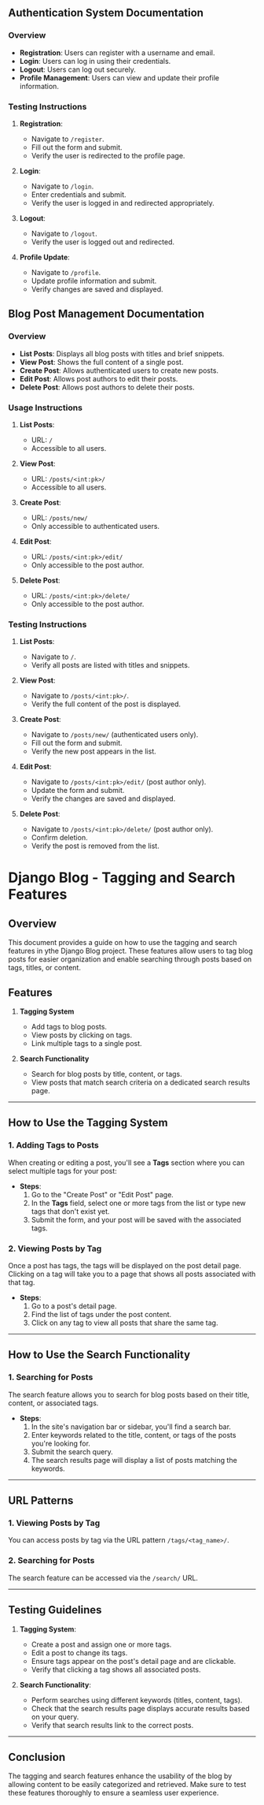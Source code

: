 ## Authentication System Documentation

### Overview

- **Registration**: Users can register with a username and email.
- **Login**: Users can log in using their credentials.
- **Logout**: Users can log out securely.
- **Profile Management**: Users can view and update their profile information.

### Testing Instructions

1. **Registration**:
   - Navigate to `/register`.
   - Fill out the form and submit.
   - Verify the user is redirected to the profile page.

2. **Login**:
   - Navigate to `/login`.
   - Enter credentials and submit.
   - Verify the user is logged in and redirected appropriately.

3. **Logout**:
   - Navigate to `/logout`.
   - Verify the user is logged out and redirected.

4. **Profile Update**:
   - Navigate to `/profile`.
   - Update profile information and submit.
   - Verify changes are saved and displayed.

## Blog Post Management Documentation

### Overview

- **List Posts**: Displays all blog posts with titles and brief snippets.
- **View Post**: Shows the full content of a single post.
- **Create Post**: Allows authenticated users to create new posts.
- **Edit Post**: Allows post authors to edit their posts.
- **Delete Post**: Allows post authors to delete their posts.

### Usage Instructions

1. **List Posts**:
   - URL: `/`
   - Accessible to all users.

2. **View Post**:
   - URL: `/posts/<int:pk>/`
   - Accessible to all users.

3. **Create Post**:
   - URL: `/posts/new/`
   - Only accessible to authenticated users.

4. **Edit Post**:
   - URL: `/posts/<int:pk>/edit/`
   - Only accessible to the post author.

5. **Delete Post**:
   - URL: `/posts/<int:pk>/delete/`
   - Only accessible to the post author.

### Testing Instructions

1. **List Posts**:
   - Navigate to `/`.
   - Verify all posts are listed with titles and snippets.

2. **View Post**:
   - Navigate to `/posts/<int:pk>/`.
   - Verify the full content of the post is displayed.

3. **Create Post**:
   - Navigate to `/posts/new/` (authenticated users only).
   - Fill out the form and submit.
   - Verify the new post appears in the list.

4. **Edit Post**:
   - Navigate to `/posts/<int:pk>/edit/` (post author only).
   - Update the form and submit.
   - Verify the changes are saved and displayed.

5. **Delete Post**:
   - Navigate to `/posts/<int:pk>/delete/` (post author only).
   - Confirm deletion.
   - Verify the post is removed from the list.

# Django Blog - Tagging and Search Features

## Overview

This document provides a guide on how to use the tagging and search features in ythe Django Blog project. These features allow users to tag blog posts for easier organization and enable searching through posts based on tags, titles, or content.

## Features

1. **Tagging System**
   - Add tags to blog posts.
   - View posts by clicking on tags.
   - Link multiple tags to a single post.
   
2. **Search Functionality**
   - Search for blog posts by title, content, or tags.
   - View posts that match search criteria on a dedicated search results page.

---

## How to Use the Tagging System

### 1. Adding Tags to Posts
When creating or editing a post, you'll see a **Tags** section where you can select multiple tags for your post:

- **Steps**:
  1. Go to the "Create Post" or "Edit Post" page.
  2. In the **Tags** field, select one or more tags from the list or type new tags that don't exist yet.
  3. Submit the form, and your post will be saved with the associated tags.

### 2. Viewing Posts by Tag
Once a post has tags, the tags will be displayed on the post detail page. Clicking on a tag will take you to a page that shows all posts associated with that tag.

- **Steps**:
  1. Go to a post's detail page.
  2. Find the list of tags under the post content.
  3. Click on any tag to view all posts that share the same tag.

---

## How to Use the Search Functionality

### 1. Searching for Posts
The search feature allows you to search for blog posts based on their title, content, or associated tags.

- **Steps**:
  1. In the site's navigation bar or sidebar, you'll find a search bar.
  2. Enter keywords related to the title, content, or tags of the posts you're looking for.
  3. Submit the search query.
  4. The search results page will display a list of posts matching the keywords.

---

## URL Patterns

### 1. Viewing Posts by Tag
You can access posts by tag via the URL pattern `/tags/<tag_name>/`. 

### 2. Searching for Posts
The search feature can be accessed via the `/search/` URL. 

---

## Testing Guidelines

1. **Tagging System**:
   - Create a post and assign one or more tags.
   - Edit a post to change its tags.
   - Ensure tags appear on the post's detail page and are clickable.
   - Verify that clicking a tag shows all associated posts.

2. **Search Functionality**:
   - Perform searches using different keywords (titles, content, tags).
   - Check that the search results page displays accurate results based on your query.
   - Verify that search results link to the correct posts.

---

## Conclusion

The tagging and search features enhance the usability of the blog by allowing content to be easily categorized and retrieved. Make sure to test these features thoroughly to ensure a seamless user experience.

